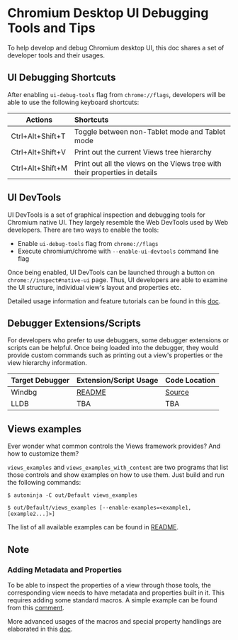 # Chromium Desktop UI Debugging Tools and Tips

To help develop and debug Chromium desktop UI, this doc shares a set of
developer tools and their usages.


## UI Debugging Shortcuts

After enabling `ui-debug-tools` flag from `chrome://flags`, developers will be
able to use the following keyboard shortcuts:

| Actions             | Shortcuts |
|---------------------|:--------- |
| Ctrl+Alt+Shift+T    | Toggle between non-Tablet mode and Tablet mode |
| Ctrl+Alt+Shift+V    | Print out the current Views tree hierarchy     |
| Ctrl+Alt+Shift+M    | Print out all the views on the Views tree with their properties in details |


## UI DevTools

UI DevTools is a set of graphical inspection and debugging tools for Chromium
native UI. They largely resemble the Web DevTools used by Web developers.
There are two ways to enable the tools:
* Enable `ui-debug-tools` flag from `chrome://flags`
* Execute chromium/chrome with `--enable-ui-devtools` command line flag

Once being enabled, UI DevTools can be launched through a button on
`chrome://inspect#native-ui` page. Thus, UI developers are able to
examine the UI structure, individual view's layout and properties etc.

Detailed usage information and feature tutorials can be found in this [doc](https://chromium.googlesource.com/chromium/src/+/main/docs/ui/ui_devtools/index.md).



## Debugger Extensions/Scripts

For developers who prefer to use debuggers, some debugger extensions or
scripts can be helpful. Once being loaded into the debugger, they would provide
custom commands such as printing out a view's properties or the view hierarchy
information.


| Target Debugger       | Extension/Script Usage | Code Location|
|-----------------------|:-----------------------|--------------|
| Windbg                | [README][]             | [Source][]   |
| LLDB                  | TBA                    | TBA          |

[README]: https://chromium.googlesource.com/chromium/src/+/main/tools/win/chromeexts/README.md
[Source]: https://source.chromium.org/chromium/chromium/src/+/main:tools/win/chromeexts/


## Views examples

Ever wonder what common controls the Views framework provides? And how to
customize them?

`views_examples` and `views_examples_with_content` are two programs that list
those controls and show examples on how to use them. Just build and run the
following commands:

```shell
$ autoninja -C out/Default views_examples

$ out/Default/views_examples [--enable-examples=<example1,[example2...]>]
```

The list of all available examples can be found in
[README](https://chromium.googlesource.com/chromium/src/+/main/ui/views/examples/README.md).


## Note

### Adding Metadata and Properties

To be able to inspect the properties of a view through those tools, the
corresponding view needs to have metadata and properties built in it. This
requires adding some standard macros. A simple example can be found from this
[comment](https://source.chromium.org/chromium/chromium/src/+/main:ui/views/view.h?q=%22Property%20metadata%22&ss=chromium%2Fchromium%2Fsrc).

More advanced usages of the macros and special property handlings are elaborated
in this [doc](https://chromium.googlesource.com/chromium/src/+/main/docs/ui/views/metadata_properties.md).

